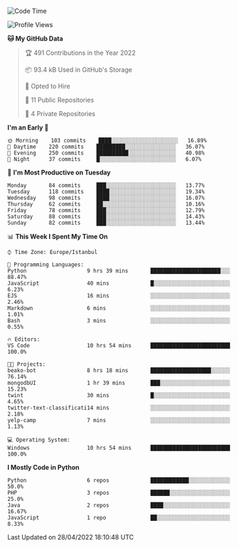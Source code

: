 <!--START_SECTION:waka-->
![Code Time](http://img.shields.io/badge/Code%20Time-186%20hrs%2019%20mins-blue)

![Profile Views](http://img.shields.io/badge/Profile%20Views-0-blue)

**🐱 My GitHub Data** 

> 🏆 491 Contributions in the Year 2022
 > 
> 📦 93.4 kB Used in GitHub's Storage 
 > 
> 💼 Opted to Hire
 > 
> 📜 11 Public Repositories 
 > 
> 🔑 4 Private Repositories  
 > 
**I'm an Early 🐤** 

```text
🌞 Morning    103 commits    ████░░░░░░░░░░░░░░░░░░░░░   16.89% 
🌆 Daytime    220 commits    █████████░░░░░░░░░░░░░░░░   36.07% 
🌃 Evening    250 commits    ██████████░░░░░░░░░░░░░░░   40.98% 
🌙 Night      37 commits     █░░░░░░░░░░░░░░░░░░░░░░░░   6.07%

```
📅 **I'm Most Productive on Tuesday** 

```text
Monday       84 commits     ███░░░░░░░░░░░░░░░░░░░░░░   13.77% 
Tuesday      118 commits    ████░░░░░░░░░░░░░░░░░░░░░   19.34% 
Wednesday    98 commits     ████░░░░░░░░░░░░░░░░░░░░░   16.07% 
Thursday     62 commits     ██░░░░░░░░░░░░░░░░░░░░░░░   10.16% 
Friday       78 commits     ███░░░░░░░░░░░░░░░░░░░░░░   12.79% 
Saturday     88 commits     ███░░░░░░░░░░░░░░░░░░░░░░   14.43% 
Sunday       82 commits     ███░░░░░░░░░░░░░░░░░░░░░░   13.44%

```


📊 **This Week I Spent My Time On** 

```text
⌚︎ Time Zone: Europe/Istanbul

💬 Programming Languages: 
Python                   9 hrs 39 mins       ██████████████████████░░░   88.47% 
JavaScript               40 mins             █░░░░░░░░░░░░░░░░░░░░░░░░   6.23% 
EJS                      16 mins             ░░░░░░░░░░░░░░░░░░░░░░░░░   2.46% 
Markdown                 6 mins              ░░░░░░░░░░░░░░░░░░░░░░░░░   1.01% 
Bash                     3 mins              ░░░░░░░░░░░░░░░░░░░░░░░░░   0.55%

🔥 Editors: 
VS Code                  10 hrs 54 mins      █████████████████████████   100.0%

🐱‍💻 Projects: 
beako-bot                8 hrs 18 mins       ███████████████████░░░░░░   76.14% 
mongodbUI                1 hr 39 mins        ███░░░░░░░░░░░░░░░░░░░░░░   15.23% 
twint                    30 mins             █░░░░░░░░░░░░░░░░░░░░░░░░   4.65% 
twitter-text-classificati14 mins             ░░░░░░░░░░░░░░░░░░░░░░░░░   2.18% 
yelp-camp                7 mins              ░░░░░░░░░░░░░░░░░░░░░░░░░   1.13%

💻 Operating System: 
Windows                  10 hrs 54 mins      █████████████████████████   100.0%

```

**I Mostly Code in Python** 

```text
Python                   6 repos             ████████████░░░░░░░░░░░░░   50.0% 
PHP                      3 repos             ██████░░░░░░░░░░░░░░░░░░░   25.0% 
Java                     2 repos             ████░░░░░░░░░░░░░░░░░░░░░   16.67% 
JavaScript               1 repo              ██░░░░░░░░░░░░░░░░░░░░░░░   8.33%

```



 Last Updated on 28/04/2022 18:10:48 UTC
<!--END_SECTION:waka-->

<!--
**3nws/3nws** is a ✨ _special_ ✨ repository because its `README.md` (this file) appears on your GitHub profile.

Here are some ideas to get you started:

- 🔭 I’m currently working on ...
- 🌱 I’m currently learning ...
- 👯 I’m looking to collaborate on ...
- 🤔 I’m looking for help with ...
- 💬 Ask me about ...
- 📫 How to reach me: ...
- 😄 Pronouns: ...
- ⚡ Fun fact: ...
-->
